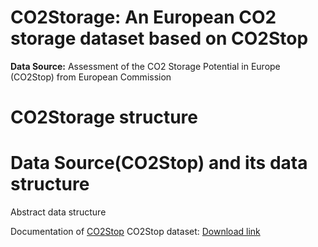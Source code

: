 CO2Storage: An European CO2 storage dataset based on CO2Stop
==========
**Data Source:** Assessment of the CO2 Storage Potential in Europe (CO2Stop) from European Commission 

CO2Storage structure 
==========

Data Source(CO2Stop) and its data structure  
==========
Abstract data structure 

Documentation of [CO2Stop](https://ec.europa.eu/energy/sites/default/files/documents/56-2014%20Final%20report.pdf) 
CO2Stop dataset: [Download link](https://setis.ec.europa.eu/european-co2-storage-database_en)
